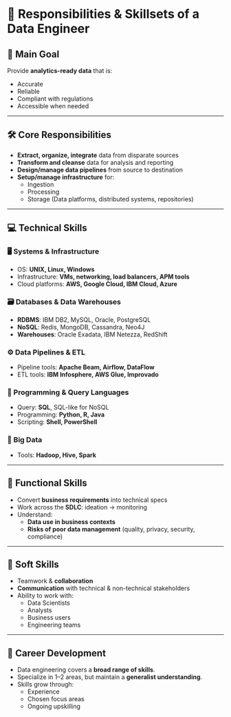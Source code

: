 # 👷 Responsibilities & Skillsets of a Data Engineer

## 🎯 Main Goal
Provide **analytics-ready data** that is:
- Accurate
- Reliable
- Compliant with regulations
- Accessible when needed

---

## 🛠️ Core Responsibilities
- **Extract, organize, integrate** data from disparate sources
- **Transform and cleanse** data for analysis and reporting
- **Design/manage data pipelines** from source to destination
- **Setup/manage infrastructure** for:
  - Ingestion
  - Processing
  - Storage (Data platforms, distributed systems, repositories)

---

## 💻 Technical Skills

### 🖥️ Systems & Infrastructure
- OS: **UNIX, Linux, Windows**
- Infrastructure: **VMs, networking, load balancers, APM tools**
- Cloud platforms: **AWS, Google Cloud, IBM Cloud, Azure**

### 🗃️ Databases & Data Warehouses
- **RDBMS**: IBM DB2, MySQL, Oracle, PostgreSQL
- **NoSQL**: Redis, MongoDB, Cassandra, Neo4J
- **Warehouses**: Oracle Exadata, IBM Netezza, RedShift

### ⚙️ Data Pipelines & ETL
- Pipeline tools: **Apache Beam, Airflow, DataFlow**
- ETL tools: **IBM Infosphere, AWS Glue, Improvado**

### 🧮 Programming & Query Languages
- Query: **SQL**, SQL-like for NoSQL
- Programming: **Python, R, Java**
- Scripting: **Shell, PowerShell**

### 🧠 Big Data
- Tools: **Hadoop, Hive, Spark**

---

## 🧩 Functional Skills
- Convert **business requirements** into technical specs
- Work across the **SDLC**: ideation → monitoring
- Understand:
  - **Data use in business contexts**
  - **Risks of poor data management** (quality, privacy, security, compliance)

---

## 🤝 Soft Skills
- Teamwork & **collaboration**
- **Communication** with technical & non-technical stakeholders
- Ability to work with:
  - Data Scientists
  - Analysts
  - Business users
  - Engineering teams

---

## 🧭 Career Development
- Data engineering covers a **broad range of skills**.
- Specialize in 1–2 areas, but maintain a **generalist understanding**.
- Skills grow through:
  - Experience
  - Chosen focus areas
  - Ongoing upskilling


